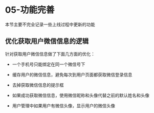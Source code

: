 # 05-功能完善
本节主要不完全记录一些上线过程中更新的功能
## 优化获取用户微信信息的逻辑
针对获取用户微信信息做了下面几方面的优化：
- 一个手机号只能绑定在同一个微信号下
- 缓存用户的微信信息，避免每次到用户页面都获取微信登录信息
- 去掉获取微信信息的提示框
- 如果成功获取微信信息，使用微信昵称和头像代替之前的默认姓名和头像

- 用户管理中如果用户有微信头像，显示用户的微信头像
